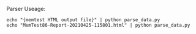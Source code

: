 Parser Useage:
```
echo "{memtest HTML output file}" | python parse_data.py
echo "MemTest86-Report-20210425-115801.html" | python parse_data.py
```


